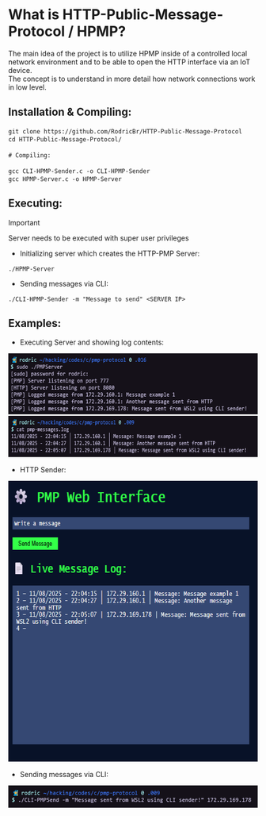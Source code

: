 # What is HTTP-Public-Message-Protocol / HPMP?
The main idea of the project is to utilize HPMP inside of a controlled local network environment and to be able to open the HTTP interface via an IoT device.<br>
The concept is to understand in more detail how network connections work in low level.

## Installation & Compiling:

```console
git clone https://github.com/RodricBr/HTTP-Public-Message-Protocol
cd HTTP-Public-Message-Protocol/

# Compiling: 

gcc CLI-HPMP-Sender.c -o CLI-HPMP-Sender
gcc HPMP-Server.c -o HPMP-Server
```

## Executing:

> [!IMPORTANT]
> Server needs to be executed with super user privileges

- Initializing server which creates the HTTP-PMP Server:
```console
./HPMP-Server
```

- Sending messages via CLI:
```console
./CLI-HPMP-Sender -m "Message to send" <SERVER IP>
```

## Examples:
- Executing Server and showing log contents:
<img width="605" height="123" alt="image" src=".img/server.png" />
<img width="667" height="83" alt="image" src=".img/log.png" />

- HTTP Sender:
<img width="653" height="566" alt="image" src=".img/http.png" />

- Sending messages via CLI:
<img width="554" height="45" alt="image" src=".img/cli.png" />



